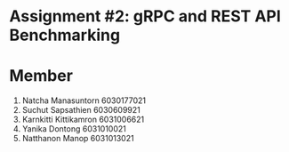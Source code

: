 # Assignment #2: gRPC and REST API Benchmarking
# Member

1. Natcha Manasuntorn 6030177021
2. Suchut Sapsathien 6030609921
3. Karnkitti Kittikamron 6031006621
4. Yanika Dontong 6031010021
5. Natthanon Manop 6031013021
